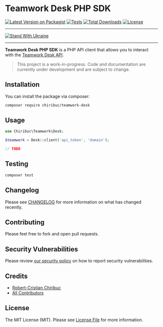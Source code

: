 # Teamwork Desk PHP SDK

[![Latest Version on Packagist](https://img.shields.io/packagist/v/chiribuc/teamwork-desk.svg)](https://packagist.org/packages/chiribuc/teamwork-desk)
[![Tests](https://github.com/chiribuc/teamwork-desk/actions/workflows/run-tests.yml/badge.svg)](https://github.com/chiribuc/teamwork-desk/actions?query=workflow%3Arun-tests)
[![Total Downloads](https://img.shields.io/packagist/dt/chiribuc/teamwork-desk.svg)](https://packagist.org/packages/chiribuc/teamwork-desk)
[![License](https://img.shields.io/packagist/l/chiribuc/teamwork-desk.svg)](https://github.com/chiribuc/teamwork-desk/blob/main/LICENSE.md)

-----

[![Stand With Ukraine](https://user-images.githubusercontent.com/46414598/191076542-6fe6dc3a-8d98-463b-86d6-78dbb1e3dbc8.svg)](https://supportukrainenow.org/)

-----

**Teamwork Desk PHP SDK** is a PHP API client that allows you to interact with the [Teamwork Desk API](https://apidocs.teamwork.com).  

> This project is a work-in-progress. Code and documentation are currently under development and are subject to change.


## Installation

You can install the package via composer:

```bash
composer require chiribuc/teamwork-desk
```

## Usage

```php
use Chiribuc\Teamwork\Desk;

$teamwork = Desk::client('api_token', 'domain');

// TODO

```

## Testing

```bash
composer test
```

## Changelog

Please see [CHANGELOG](CHANGELOG.md) for more information on what has changed recently.

## Contributing

Please feel free to fork and open pull requests.

## Security Vulnerabilities

Please review [our security policy](../../security/policy) on how to report security vulnerabilities.

## Credits

- [Robert-Cristian Chiribuc](https://github.com/chiribuc)
- [All Contributors](../../contributors)

## License

The MIT License (MIT). Please see [License File](LICENSE.md) for more information.
